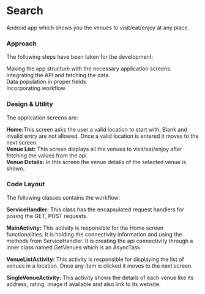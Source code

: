 # Search
Android app which shows you the venues to visit/eat/enjoy at any place.

<h3>Approach</h3>

The following steps have been taken for the development:

Making the app structure with the necessary application screens.<br/>
Integrating the API and fetching the data.<br/>
Data population in proper fields.<br/>
Incorporating workflow.<br/>

<h3>Design & Utility</h3>

The application screens are:

<b>Home:</b>This screen asks the user a valid location to start with. Blank and invalid entry are not allowed. Once a valid location is entered it moves to the next screen.<br/>
<b>Venue List:</b> This screen displays all the venues to visit/eat/enjoy after fetching the values from the api.<br/>
<b>Venue Details:</b> In this screen the venue details of the selected venue is shown.<br/>

<h3>Code Layout</h3>

The following classes contains the workflow:

<b>ServiceHandler:</b> This class has the encapsulated request handlers for posing the GET, POST requests.<br/>

<b>MainActivity:</b> This activity is responsible for the Home screen functionalities. It is holding the connectivity information and using the methods from ServiceHandler. It is creating the api connectivity through a inner class named GetVenues which is an AsyncTask.<br/>

<b>VenueListActivity:</b> This activity is responsible for displaying the list of venues in a location. Once any item is clicked it moves to the next screen.<br/>

<b>SingleVenueActivity:</b> This activity shows the details of each venue like its address, rating, image if available and also link to its website.<br/>
	
	

